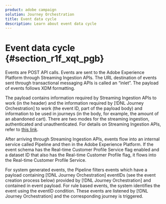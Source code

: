 ```yaml
---
product: adobe campaign
solution: Journey Orchestration
title: Event data cycle
description: Learn about event data cycle
---
```


# Event data cycle {#section_r1f_xqt_pgb}

Events are POST API calls. Events are sent to the Adobe Experience Platform through Streaming Ingestion APIs. The URL destination of events sent through transactional messaging APIs is called an “inlet”. The payload of events follows XDM formatting. 

The payload contains information required by Streaming Ingestion APIs to work (in the header) and the information required by [!DNL Journey Orchestration] to work (the event ID, part of the payload body) and information to be used in journeys (in the body, for example, the amount of an abandoned cart). There are two modes for the streaming ingestion, authenticated and unauthenticated. For details on Streaming Ingestion APIs, refer to [this link](https://docs.adobe.com/content/help/en/experience-platform/xdm/api/getting-started.html).

After arriving through Streaming Ingestion APIs, events flow into an internal service called Pipeline and then in the Adobe Experience Platform. If the event schema has the Real-time Customer Profile Service flag enabled and a dataset ID that also has the Real-time Customer Profile flag, it flows into the Real-time Customer Profile Service.

For system generated events, the Pipeline filters events which have a payload containing [!DNL Journey Orchestration] eventIDs (see the event creation process below) provided by [!DNL Journey Orchestration] and contained in event payload. For rule based events, the system identifies the event using the eventID condition. These events are listened by [!DNL Journey Orchestration] and the corresponding journey is triggered.
